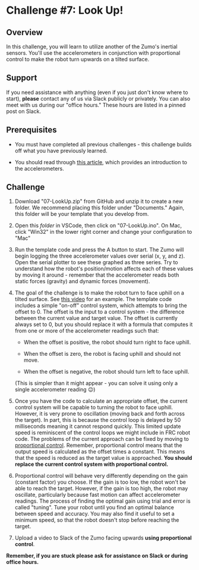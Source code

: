 # Challenge #7: Look Up!

## Overview

In this challenge, you will learn to utilize another of the Zumo's inertial sensors. You'll use the accelerometers in conjunction with proportional control to make the robot turn upwards on a tilted surface.

## Support

If you need assistance with anything (even if you just don't know where to start), **please** contact any of us via Slack publicly or privately. You can also meet with us during our "office hours." These hours are listed in a pinned post on Slack.

## Prerequisites

* You must have completed all previous challenges - this challenge builds off what you have previously learned.

* You should read through [this article](https://learn.sparkfun.com/tutorials/accelerometer-basics/all), which provides an introduction to the accelerometers.

## Challenge

1. Download "07-LookUp.zip" from GitHub and unzip it to create a new folder. We recommend placing this folder under "Documents." Again, this folder will be your template that you develop from.

2. Open this *folder* in VSCode, then click on "07-LookUp.ino". On Mac, click "Win32" in the lower right corner and change your configuration to "Mac"

3. Run the template code and press the A button to start. The Zumo will begin logging the three accelerometer values over serial (x, y, and z). Open the serial plotter to see these graphed as three series. Try to understand how the robot's position/motion affects each of these values by moving it around - remember that the accelerometer reads both static forces (gravity) and dynamic forces (movement).

4. The goal of the challenge is to make the robot turn to face uphill on a tilted surface. See [this video](https://drive.google.com/file/d/1Mp3jGwwZmozo-XtuSfCt7Z7jfB07bQy0/view?usp=sharing) for an example. The template code includes a simple "on-off" control system, which attempts to bring the offset to 0. The offset is the input to a control system - the difference between the current value and target value. The offset is currently always set to 0, but you should replace it with a formula that computes it from one or more of the accelerometer readings such that:

    * When the offset is positive, the robot should turn right to face uphill.

    * When the offset is zero, the robot is facing uphill and should not move.

    * When the offset is negative, the robot should turn left to face uphill.

    (This is simpler than it might appear - you can solve it using only a single accelerometer reading :wink:)

5. Once you have the code to calculate an appropriate offset, the current control system will be capable to turning the robot to face uphill. However, it is very prone to oscillation (moving back and forth across the target). In part, this is because the control loop is delayed by 50 milliseconds meaning it cannot respond quickly. This limited update speed is reminiscent of the control loops we might include in FRC robot code. The problems of the current approach can be fixed by moving to [proportional control](../02-PrecisionPlease/PostChallenge.md#approach-4-proportional-control-low-gain). Remember, proportional control means that the output speed is calculated as the offset times a constant. This means that the speed is reduced as the target value is approached. **You should replace the current control system with proportional control.**

6. Proportional control will behave very differently depending on the gain (constant factor) you choose. If the gain is too low, the robot won't be able to reach the target. However, if the gain is too high, the robot may oscillate, particularly because fast motion can affect accelerometer readings. The process of finding the optimal gain using trial and error is called "tuning". Tune your robot until you find an optimal balance between speed and accuracy. You may also find it useful to set a minimum speed, so that the robot doesn't stop before reaching the target.

6. Upload a video to Slack of the Zumo facing upwards **using proportional control**.

**Remember, if you are stuck please ask for assistance on Slack or during office hours.**